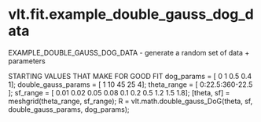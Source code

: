 # vlt.fit.example_double_gauss_dog_data

  EXAMPLE_DOUBLE_GAUSS_DOG_DATA - generate a random set of data + parameters
 
 
  
  STARTING VALUES THAT MAKE FOR GOOD FIT
  dog_params = [ 0 1 0.5 0.4 1];
  double_gauss_params = [ 1 10 45 25 4];
  theta_range = [ 0:22.5:360-22.5 ];
  sf_range = [ 0.01 0.02 0.05 0.08 0.1 0.2 0.5 1.2 1.5 1.8];
  [theta, sf] = meshgrid(theta_range, sf_range);
  R = vlt.math.double_gauss_DoG(theta, sf, double_gauss_params, dog_params);
